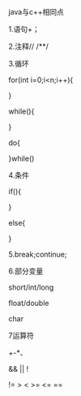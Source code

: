 java与c++相同点

1.语句+；

2.注释//     /**/

3.循环

for(int i=0;i<n;i++){

}

while(){

}

do{

}while()

4.条件

if(){

}

else{

}

5.break;continue;

6.部分变量

short/int/long

float/double

char

7运算符

+-*、

&&  ||  !

!=  >   <   >=    <=   ==